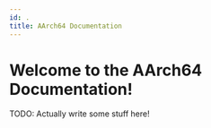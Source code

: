 ```yaml
---
id: .
title: AArch64 Documentation
---
```


# Welcome to the AArch64 Documentation!

TODO: Actually write some stuff here!
